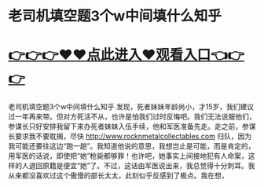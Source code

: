 # 老司机填空题3个w中间填什么知乎

# <a href="https://github.com/bitezs/bite/issues/1">👉👉👉♥♥点此进入♥观看入口👈👉👉</a>

老司机填空题3个w中间填什么知乎
发现，死者妹妹年龄尚小，才15岁，我们建议过一年再来带。但对方死活不从，也许是怕我们过时反悔吧。我们无法说服他们，参谋长只好安排我留下来办死者妹妹入伍手续，他和军医准备先走。走之前，参谋长要求我不要耽搁，尽快
http://www.rocknmetalcollectables.com
归队，因为我可能还要往这边“跑一趟”。我知道他说的意思，我想岂止是可能，而是肯定的，用军医的话说，即使把“她”枪毙都够罪！也许吧，她事实上间接地犯有人命案，这样的人退回原籍是便宜“她”了。不过，这话由军医说出来，我总觉得十分刺耳。我从来都没喜欢过这个傲慢的部长太太，此刻似乎反感到了极点。我在想，

